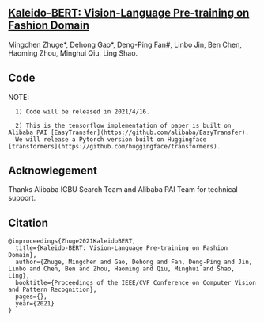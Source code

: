 ## [Kaleido-BERT: Vision-Language Pre-training on Fashion Domain](https://arxiv.org/pdf/2101.07663.pdf)
Mingchen Zhuge*, Dehong Gao*, Deng-Ping Fan#, Linbo Jin, Ben Chen, Haoming Zhou, Minghui Qiu, Ling Shao.

## Code

NOTE: 

      1) Code will be released in 2021/4/16.
      
      2) This is the tensorflow implementation of paper is built on Alibaba PAI [EasyTransfer](https://github.com/alibaba/EasyTransfer). 
      We will release a Pytorch version built on Huggingface [transformers](https://github.com/huggingface/transformers).

## Acknowlegement
Thanks Alibaba ICBU Search Team and Alibaba PAI Team for technical support.

## Citation
```
@inproceedings{Zhuge2021KaleidoBERT,
  title={Kaleido-BERT: Vision-Language Pre-training on Fashion Domain},
  author={Zhuge, Mingchen and Gao, Dehong and Fan, Deng-Ping and Jin, Linbo and Chen, Ben and Zhou, Haoming and Qiu, Minghui and Shao, Ling},
  booktitle={Proceedings of the IEEE/CVF Conference on Computer Vision and Pattern Recognition},
  pages={},
  year={2021}
}
```
